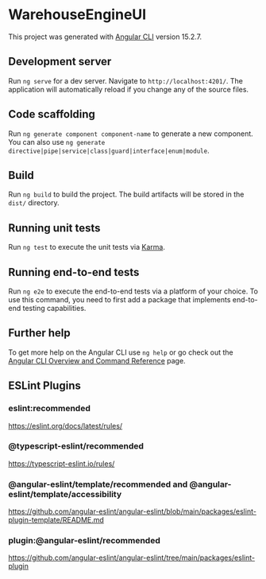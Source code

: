 # WarehouseEngineUI

This project was generated with [Angular CLI](https://github.com/angular/angular-cli) version 15.2.7.

## Development server

Run `ng serve` for a dev server. Navigate to `http://localhost:4201/`. The application will automatically reload if you change any of the source files.

## Code scaffolding

Run `ng generate component component-name` to generate a new component. You can also use `ng generate directive|pipe|service|class|guard|interface|enum|module`.

## Build

Run `ng build` to build the project. The build artifacts will be stored in the `dist/` directory.

## Running unit tests

Run `ng test` to execute the unit tests via [Karma](https://karma-runner.github.io).

## Running end-to-end tests

Run `ng e2e` to execute the end-to-end tests via a platform of your choice. To use this command, you need to first add a package that implements end-to-end testing capabilities.

## Further help

To get more help on the Angular CLI use `ng help` or go check out the [Angular CLI Overview and Command Reference](https://angular.io/cli) page.

## ESLint Plugins

### eslint:recommended
https://eslint.org/docs/latest/rules/

### @typescript-eslint/recommended
https://typescript-eslint.io/rules/

### @angular-eslint/template/recommended and @angular-eslint/template/accessibility
https://github.com/angular-eslint/angular-eslint/blob/main/packages/eslint-plugin-template/README.md

### plugin:@angular-eslint/recommended
https://github.com/angular-eslint/angular-eslint/tree/main/packages/eslint-plugin